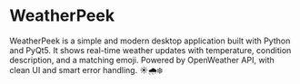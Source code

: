 # WeatherPeek
WeatherPeek is a simple and modern desktop application built with Python and PyQt5. It shows real-time weather updates with temperature, condition description, and a matching emoji. Powered by OpenWeather API, with clean UI and smart error handling. ☀️🌧️❄️
